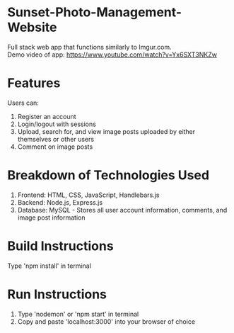 # Sunset-Photo-Management-Website
Full stack web app that functions similarly to Imgur.com.<br>
Demo video of app: https://www.youtube.com/watch?v=Yx6SXT3NKZw
# Features
Users can:
1. Register an account
2. Login/logout with sessions
3. Upload, search for, and view image posts uploaded by either themselves or other users
4. Comment on image posts

# Breakdown of Technologies Used
1. Frontend: HTML, CSS, JavaScript, Handlebars.js
2. Backend: Node.js, Express.js
3. Database: MySQL - Stores all user account information, comments, and image post information

# Build Instructions
Type 'npm install' in terminal


# Run Instructions
1. Type 'nodemon' or 'npm start' in terminal 
2. Copy and paste 'localhost:3000' into your browser of choice
